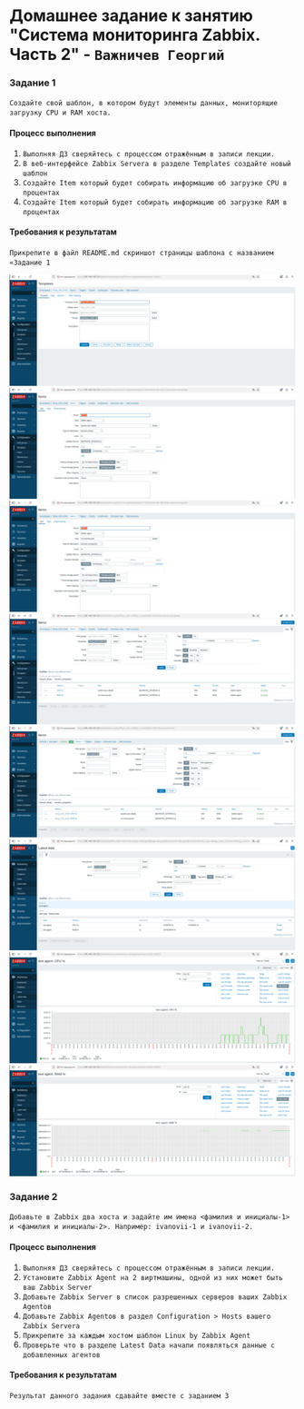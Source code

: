 # Домашнее задание к занятию "Система мониторинга Zabbix. Часть 2" - `Важничев Георгий`


### Задание 1

`Создайте свой шаблон, в котором будут элементы данных, мониторящие загрузку CPU и RAM хоста.`

#### Процесс выполнения

1. `Выполняя ДЗ сверяйтесь с процессом отражённым в записи лекции.`
2. `В веб-интерфейсе Zabbix Servera в разделе Templates создайте новый шаблон`
3. `Создайте Item который будет собирать информацию об загрузке CPU в процентах`
4. `Создайте Item который будет собирать информацию об загрузке RAM в процентах`

#### Требования к результатам

`Прикрепите в файл README.md скриншот страницы шаблона с названием «Задание 1`


![png](https://github.com/vajnichev/9-03-hw/blob/main/img/9.3.1.png)
![png](https://github.com/vajnichev/9-03-hw/blob/main/img/9.3.2.png)
![png](https://github.com/vajnichev/9-03-hw/blob/main/img/9.3.3.png)
![png](https://github.com/vajnichev/9-03-hw/blob/main/img/9.3.4.png)
![png](https://github.com/vajnichev/9-03-hw/blob/main/img/9.3.5.png)
![png](https://github.com/vajnichev/9-03-hw/blob/main/img/9.3.6.png)
![png](https://github.com/vajnichev/9-03-hw/blob/main/img/9.3.7.png)
![png](https://github.com/vajnichev/9-03-hw/blob/main/img/9.3.8.png)

### Задание 2

`Добавьте в Zabbix два хоста и задайте им имена <фамилия и инициалы-1> и <фамилия и инициалы-2>. Например: ivanovii-1 и ivanovii-2.`

#### Процесс выполнения

1. `Выполняя ДЗ сверяйтесь с процессом отражённым в записи лекции.`
2. `Установите Zabbix Agent на 2 виртмашины, одной из них может быть ваш Zabbix Server`
3. `Добавьте Zabbix Server в список разрешенных серверов ваших Zabbix Agentов`
4. `Добавьте Zabbix Agentов в раздел Configuration > Hosts вашего Zabbix Servera`
5. `Прикрепите за каждым хостом шаблон Linux by Zabbix Agent`
6. `Проверьте что в разделе Latest Data начали появляться данные с добавленных агентов`

#### Требования к результатам

`Результат данного задания сдавайте вместе с заданием 3`


